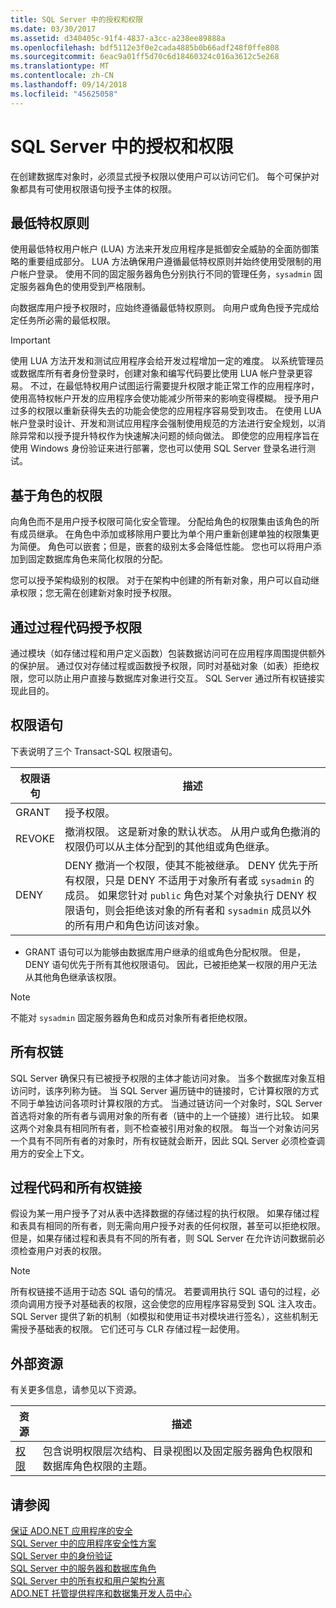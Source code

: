 ```yaml
---
title: SQL Server 中的授权和权限
ms.date: 03/30/2017
ms.assetid: d340405c-91f4-4837-a3cc-a238ee89888a
ms.openlocfilehash: bdf5112e3f0e2cada4885b0b66adf248f0ffe808
ms.sourcegitcommit: 6eac9a01ff5d70c6d18460324c016a3612c5e268
ms.translationtype: MT
ms.contentlocale: zh-CN
ms.lasthandoff: 09/14/2018
ms.locfileid: "45625058"
---
```

# <a name="authorization-and-permissions-in-sql-server"></a>SQL Server 中的授权和权限
在创建数据库对象时，必须显式授予权限以使用户可以访问它们。 每个可保护对象都具有可使用权限语句授予主体的权限。  
  
## <a name="the-principle-of-least-privilege"></a>最低特权原则  
 使用最低特权用户帐户 (LUA) 方法来开发应用程序是抵御安全威胁的全面防御策略的重要组成部分。 LUA 方法确保用户遵循最低特权原则并始终使用受限制的用户帐户登录。 使用不同的固定服务器角色分别执行不同的管理任务，`sysadmin` 固定服务器角色的使用受到严格限制。  
  
 向数据库用户授予权限时，应始终遵循最低特权原则。 向用户或角色授予完成给定任务所必需的最低权限。  
  
> [!IMPORTANT]
>  使用 LUA 方法开发和测试应用程序会给开发过程增加一定的难度。 以系统管理员或数据库所有者身份登录时，创建对象和编写代码要比使用 LUA 帐户登录更容易。 不过，在最低特权用户试图运行需要提升权限才能正常工作的应用程序时，使用高特权帐户开发的应用程序会使功能减少所带来的影响变得模糊。 授予用户过多的权限以重新获得失去的功能会使您的应用程序容易受到攻击。 在使用 LUA 帐户登录时设计、开发和测试应用程序会强制使用规范的方法进行安全规划，以消除异常和以授予提升特权作为快速解决问题的倾向做法。 即使您的应用程序旨在使用 Windows 身份验证来进行部署，您也可以使用 SQL Server 登录名进行测试。  
  
## <a name="role-based-permissions"></a>基于角色的权限  
 向角色而不是用户授予权限可简化安全管理。 分配给角色的权限集由该角色的所有成员继承。 在角色中添加或移除用户要比为单个用户重新创建单独的权限集更为简便。 角色可以嵌套；但是，嵌套的级别太多会降低性能。 您也可以将用户添加到固定数据库角色来简化权限的分配。  
  
 您可以授予架构级别的权限。 对于在架构中创建的所有新对象，用户可以自动继承权限；您无需在创建新对象时授予权限。  
  
## <a name="permissions-through-procedural-code"></a>通过过程代码授予权限  
 通过模块（如存储过程和用户定义函数）包装数据访问可在应用程序周围提供额外的保护层。 通过仅对存储过程或函数授予权限，同时对基础对象（如表）拒绝权限，您可以防止用户直接与数据库对象进行交互。 SQL Server 通过所有权链接实现此目的。  
  
## <a name="permission-statements"></a>权限语句  
 下表说明了三个 Transact-SQL 权限语句。  
  
|权限语句|描述|  
|--------------------------|-----------------|  
|GRANT|授予权限。|  
|REVOKE|撤消权限。 这是新对象的默认状态。 从用户或角色撤消的权限仍可以从主体分配到的其他组或角色继承。|  
|DENY|DENY 撤消一个权限，使其不能被继承。 DENY 优先于所有权限，只是 DENY 不适用于对象所有者或 `sysadmin` 的成员。 如果您针对 `public` 角色对某个对象执行 DENY 权限语句，则会拒绝该对象的所有者和 `sysadmin` 成员以外的所有用户和角色访问该对象。|  
  
-   GRANT 语句可以为能够由数据库用户继承的组或角色分配权限。 但是，DENY 语句优先于所有其他权限语句。 因此，已被拒绝某一权限的用户无法从其他角色继承该权限。  
  
> [!NOTE]
>  不能对 `sysadmin` 固定服务器角色和成员对象所有者拒绝权限。  
  
## <a name="ownership-chains"></a>所有权链  
 SQL Server 确保只有已被授予权限的主体才能访问对象。 当多个数据库对象互相访问时，该序列称为链。 当 SQL Server 遍历链中的链接时，它计算权限的方式不同于单独访问各项时计算权限的方式。 当通过链访问一个对象时，SQL Server 首选将对象的所有者与调用对象的所有者（链中的上一个链接）进行比较。 如果这两个对象具有相同所有者，则不检查被引用对象的权限。 每当一个对象访问另一个具有不同所有者的对象时，所有权链就会断开，因此 SQL Server 必须检查调用方的安全上下文。  
  
## <a name="procedural-code-and-ownership-chaining"></a>过程代码和所有权链接  
 假设为某一用户授予了对从表中选择数据的存储过程的执行权限。 如果存储过程和表具有相同的所有者，则无需向用户授予对表的任何权限，甚至可以拒绝权限。 但是，如果存储过程和表具有不同的所有者，则 SQL Server 在允许访问数据前必须检查用户对表的权限。  
  
> [!NOTE]
>  所有权链接不适用于动态 SQL 语句的情况。 若要调用执行 SQL 语句的过程，必须向调用方授予对基础表的权限，这会使您的应用程序容易受到 SQL 注入攻击。 SQL Server 提供了新的机制（如模拟和使用证书对模块进行签名），这些机制无需授予基础表的权限。 它们还可与 CLR 存储过程一起使用。  
  
## <a name="external-resources"></a>外部资源  
 有关更多信息，请参见以下资源。  
  
|资源|描述|  
|--------------|-----------------|  
|[权限](/sql/relational-databases/security/permissions-database-engine)|包含说明权限层次结构、目录视图以及固定服务器角色权限和数据库角色权限的主题。|
  
## <a name="see-also"></a>请参阅  
 [保证 ADO.NET 应用程序的安全](../../../../../docs/framework/data/adonet/securing-ado-net-applications.md)  
 [SQL Server 中的应用程序安全性方案](../../../../../docs/framework/data/adonet/sql/application-security-scenarios-in-sql-server.md)  
 [SQL Server 中的身份验证](../../../../../docs/framework/data/adonet/sql/authentication-in-sql-server.md)  
 [SQL Server 中的服务器和数据库角色](../../../../../docs/framework/data/adonet/sql/server-and-database-roles-in-sql-server.md)  
 [SQL Server 中的所有权和用户架构分离](../../../../../docs/framework/data/adonet/sql/ownership-and-user-schema-separation-in-sql-server.md)  
 [ADO.NET 托管提供程序和数据集开发人员中心](https://go.microsoft.com/fwlink/?LinkId=217917)
